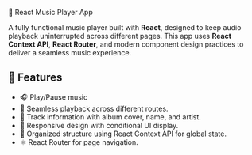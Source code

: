 🎵 React Music Player App

A fully functional music player built with **React**, designed to keep audio playback uninterrupted across different pages. This app uses **React Context API**, **React Router**, and modern component design practices to deliver a seamless music experience.

## 🚀 Features

- 🎧 Play/Pause music
- 🔁 Seamless playback across different routes.
- 🎵 Track information with album cover, name, and artist.
- 📱 Responsive design with conditional UI display.
- 📂 Organized structure using React Context API for global state.
- ⚛️ React Router for page navigation.
